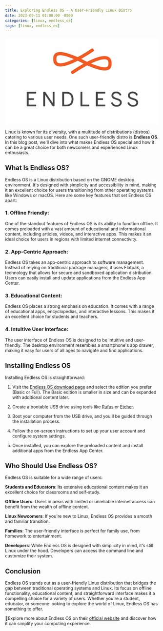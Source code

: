 ```yaml
---
title: Exploring Endless OS - A User-Friendly Linux Distro
date: 2023-09-11 01:00:00 -0500
categories: [linux, endless_os]
tags: [linux, endless_os]
---
```


![Exploring Endless OS - A User-Friendly Linux Distro](/assets/img/posts/2023/exploring_endless_os/exploring_endless_os.png)


Linux is known for its diversity, with a multitude of distributions (distros) catering to various user needs. One such user-friendly distro is **Endless OS**. In this blog post, we'll dive into what makes Endless OS special and how it can be a great choice for both newcomers and experienced Linux enthusiasts.

## What Is Endless OS?

Endless OS is a Linux distribution based on the GNOME desktop environment. It's designed with simplicity and accessibility in mind, making it an excellent choice for users transitioning from other operating systems like Windows or macOS. Here are some key features that set Endless OS apart:

### 1. **Offline Friendly**:

One of the standout features of Endless OS is its ability to function offline. It comes preloaded with a vast amount of educational and informational content, including articles, videos, and interactive apps. This makes it an ideal choice for users in regions with limited internet connectivity.

### 2. **App-Centric Approach**:

Endless OS takes an app-centric approach to software management. Instead of relying on traditional package managers, it uses Flatpak, a technology that allows for secure and sandboxed application distribution. Users can easily install and update applications from the Endless App Center.

### 3. **Educational Content**:

Endless OS places a strong emphasis on education. It comes with a range of educational apps, encyclopedias, and interactive lessons. This makes it an excellent choice for students and teachers.

### 4. **Intuitive User Interface**:

The user interface of Endless OS is designed to be intuitive and user-friendly. The desktop environment resembles a smartphone's app drawer, making it easy for users of all ages to navigate and find applications.

## Installing Endless OS

Installing Endless OS is straightforward:

1. Visit the [Endless OS download page](https://endlessos.com/download/) and select the edition you prefer (Basic or Full). The Basic edition is smaller in size and can be expanded with additional content later.

1. Create a bootable USB drive using tools like [Rufus](https://rufus.ie/) or [Etcher](https://www.balena.io/etcher/).

1. Boot your computer from the USB drive, and you'll be guided through the installation process.

1. Follow the on-screen instructions to set up your user account and configure system settings.

1. Once installed, you can explore the preloaded content and install additional apps from the Endless App Center.

## Who Should Use Endless OS?

Endless OS is suitable for a wide range of users:

**Students and Educators**: Its extensive educational content makes it an excellent choice for classrooms and self-study.

**Offline Users**: Users in areas with limited or unreliable internet access can benefit from the wealth of offline content.

**Linux Newcomers**: If you're new to Linux, Endless OS provides a smooth and familiar transition.

**Families**: The user-friendly interface is perfect for family use, from homework to entertainment.

**Developers**: While Endless OS is designed with simplicity in mind, it's still Linux under the hood. Developers can access the command line and customize their system.

## Conclusion

Endless OS stands out as a user-friendly Linux distribution that bridges the gap between traditional operating systems and Linux. Its focus on offline functionality, educational content, and straightforward interface makes it a compelling choice for a variety of users. Whether you're a student, educator, or someone looking to explore the world of Linux, Endless OS has something to offer.

📝Explore more about Endless OS on their [official website](https://endlessos.com/) and discover how it can simplify your computing experience.
